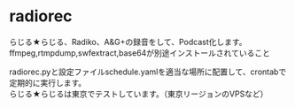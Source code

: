 # radiorec

らじる★らじる、Radiko、A&G+の録音をして、Podcast化します。  
ffmpeg,rtmpdump,swfextract,base64が別途インストールされていること  

radiorec.pyと設定ファイルschedule.yamlを適当な場所に配置して、crontabで定期的に実行します。  
らじる★らじるは東京でテストしています。（東京リージョンのVPSなど）
